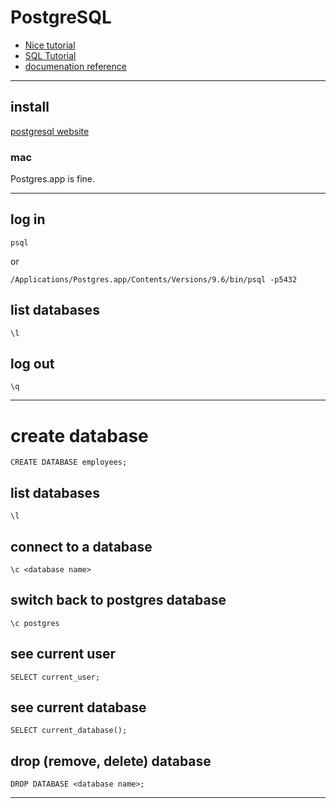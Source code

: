 # PostgreSQL

* [Nice tutorial](https://www.tutorialspoint.com/postgresql/postgresql_create_database.htm)
* [SQL Tutorial](https://www.w3schools.com/sql/default.asp)
* [documenation reference](https://www.postgresql.org/docs/9.4/static/app-psql.html)

***

## install
[postgresql website](https://www.postgresql.org/download/)

### mac
Postgres.app is fine.

***

## log in

```
psql
```

or 
```
/Applications/Postgres.app/Contents/Versions/9.6/bin/psql -p5432
```

## list databases
```
\l
```

## log out
```
\q
```
***

#  create database
```
CREATE DATABASE employees;
```

## list databases
```
\l
```

## connect to a database
```
\c <database name>
```

## switch back to postgres database
```
\c postgres
```

## see current user
```
SELECT current_user;
```

## see current database
```
SELECT current_database();
```

## drop (remove, delete) database
```
DROP DATABASE <database name>;
```

***
